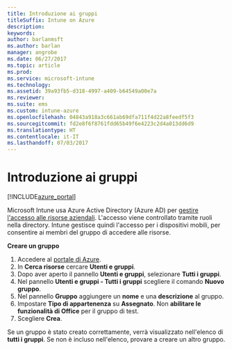 ```yaml
---
title: Introduzione ai gruppi
titleSuffix: Intune on Azure
description: 
keywords: 
author: barlanmsft
ms.author: barlan
manager: angrobe
ms.date: 06/27/2017
ms.topic: article
ms.prod: 
ms.service: microsoft-intune
ms.technology: 
ms.assetid: 39a93fb5-d318-4997-a409-b64549a00e7a
ms.reviewer: 
ms.suite: ems
ms.custom: intune-azure
ms.openlocfilehash: 04843a918a3c661ab69dfa711f4d22a8feedf5f3
ms.sourcegitcommit: fd2e8f6f8761fdd65b49f6e4223c2d4a013dd6d9
ms.translationtype: HT
ms.contentlocale: it-IT
ms.lasthandoff: 07/03/2017
---
```

# <a name="get-started-with-groups"></a>Introduzione ai gruppi

[!INCLUDE[azure_portal](./includes/azure_portal.md)]

[](./media/generic-users-groups.png)

Microsoft Intune usa Azure Active Directory (Azure AD) per [gestire l'accesso alle risorse aziendali](https://docs.microsoft.com/azure/active-directory/active-directory-manage-groups). L'accesso viene controllato tramite ruoli nella directory. Intune gestisce quindi l'accesso per i dispositivi mobili, per consentire ai membri del gruppo di accedere alle risorse.

__Creare un gruppo__

1. Accedere al [portale di Azure](https://portal.azure.com).
2. In **Cerca risorse** cercare **Utenti e gruppi**.
3. Dopo aver aperto il pannello **Utenti e gruppi**, selezionare **Tutti i gruppi**.
4. Nel pannello **Utenti e gruppi - Tutti i gruppi** scegliere il comando **Nuovo gruppo**.
5. Nel pannello **Gruppo** aggiungere un **nome** e una **descrizione** al gruppo.
6. Impostare **Tipo di appartenenza** su **Assegnato**. Non **abilitare le funzionalità di Office** per il gruppo di test.
7. Scegliere **Crea**.

Se un gruppo è stato creato correttamente, verrà visualizzato nell'elenco di **tutti i gruppi**. Se non è incluso nell'elenco, provare a creare un altro gruppo.
